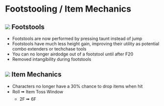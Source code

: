 # Footstooling / Item Mechanics

## ![](../images/SmashBall.png) Footstools
- Footstools are now performed by pressing taunt instead of jump
- Footstools have much less height gain, improving their utility as potential combo extenders or techchase tools
- You can no longer airdodge out of a footstool until after F20
- Removed intangibility during footstools

## ![](../images/SmashBall.png) Item Mechanics
- Characters no longer have a 30% chance to drop items when hit
- Roll 🠚 Item Toss Window
  - 2F 🠚 6F

<script src="../js/arrow.js">
</script>